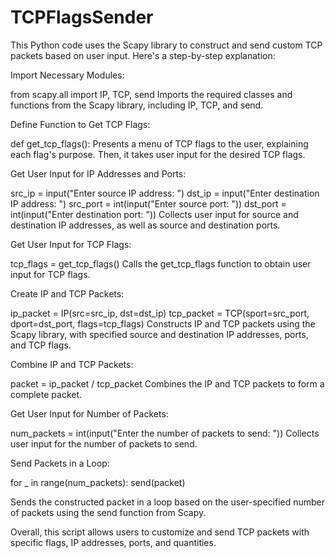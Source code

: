 # TCPFlagsSender

This Python code uses the Scapy library to construct and send custom TCP packets based on user input. Here's a step-by-step explanation:

Import Necessary Modules:

from scapy.all import IP, TCP, send
Imports the required classes and functions from the Scapy library, including IP, TCP, and send.

Define Function to Get TCP Flags:

def get_tcp_flags():
Presents a menu of TCP flags to the user, explaining each flag's purpose. Then, it takes user input for the desired TCP flags.

Get User Input for IP Addresses and Ports:

src_ip = input("Enter source IP address: ")
dst_ip = input("Enter destination IP address: ")
src_port = int(input("Enter source port: "))
dst_port = int(input("Enter destination port: "))
Collects user input for source and destination IP addresses, as well as source and destination ports.

Get User Input for TCP Flags:

tcp_flags = get_tcp_flags()
Calls the get_tcp_flags function to obtain user input for TCP flags.

Create IP and TCP Packets:

ip_packet = IP(src=src_ip, dst=dst_ip)
tcp_packet = TCP(sport=src_port, dport=dst_port, flags=tcp_flags)
Constructs IP and TCP packets using the Scapy library, with specified source and destination IP addresses, ports, and TCP flags.

Combine IP and TCP Packets:

packet = ip_packet / tcp_packet
Combines the IP and TCP packets to form a complete packet.

Get User Input for Number of Packets:

num_packets = int(input("Enter the number of packets to send: "))
Collects user input for the number of packets to send.

Send Packets in a Loop:


for _ in range(num_packets):
    send(packet)
	
Sends the constructed packet in a loop based on the user-specified number of packets using the send function from Scapy.

Overall, this script allows users to customize and send TCP packets with specific flags, IP addresses, ports, and quantities.
